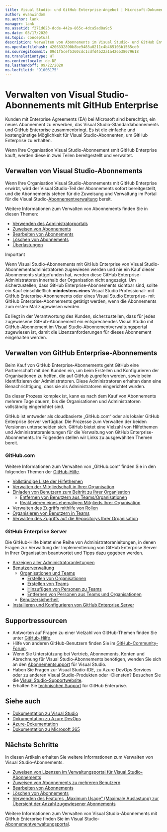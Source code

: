 ```yaml
---
title: Visual Studio- und GitHub Enterprise-Angebot | Microsoft-Dokumentation
author: evanwindom
ms.author: lank
manager: lank
ms.assetid: f271d623-dcde-442a-865c-4dca5ad8a9c5
ms.date: 03/17/2020
ms.topic: conceptual
description: Verwalten von Abonnements im Visual Studio- und GitHub Enterprise-Angebot
ms.openlocfilehash: 4206332890b8be9483a0211c4b465103b1565cd0
ms.sourcegitcommit: 09d1f5cef5360cdc1cdfd4b22a1a426b38079618
ms.translationtype: HT
ms.contentlocale: de-DE
ms.lasthandoff: 09/22/2020
ms.locfileid: "91006175"
---
```

# <a name="manage-visual-studio-subscriptions-with-github-enterprise"></a>Verwalten von Visual Studio-Abonnements mit GitHub Enterprise
Kunden mit Enterprise Agreements (EA) bei Microsoft sind berechtigt, ein neues Abonnement zu erwerben, das Visual Studio-Standardabonnements und GitHub Enterprise zusammenbringt. Es ist die einfache und kostengünstige Möglichkeit für Visual Studio-Abonnenten, um GitHub Enterprise zu erhalten. 

Wenn Ihre Organisation Visual Studio-Abonnement smit GitHub Enterprise kauft, werden diese in zwei Teilen bereitgestellt und verwaltet.

## <a name="manage-visual-studio-subscriptions"></a>Verwalten von Visual Studio-Abonnements
Wenn Ihre Organisation Visual Studio-Abonnements mit GitHub Enterprise erwirbt, wird der Visual Studio-Teil der Abonnements sofort bereitgestellt, und die Abonnements stehen für die Zuweisung und Verwaltung im Portal für die Visual Studio-[Abonnementverwaltung](https://manage.visualstudio.com) bereit. 

Weitere Informationen zum Verwalten von Abonnements finden Sie in diesen Themen:
- [Verwenden des Administratorportals](using-admin-portal.md)
- [Zuweisen von Abonnements](assign-license.md)
- [Bearbeiten von Abonnements](edit-license.md)
- [Löschen von Abonnements](delete-license.md)
- [Überlastungen](handle-overclaimed-license.md)

> [!Important]
> Wenn Visual Studio-Abonnements mit GitHub Enterprise von Visual Studio-Abonnementadministratoren zugewiesen werden und nie ein Kauf dieser Abonnements stattgefunden hat, werden diese GitHub Enterprise-Administratoren innerhalb der Organisation nicht angezeigt. Um sicherzustellen, dass GitHub Enterprise-Abonnements sichtbar sind, sollte ein Kauf einschließlich **mindestens eines** Visual Studio Professional- mit GitHub Enterprise-Abonnements oder eines Visual Studio Enterprise- mit GitHub Enterprise-Abonnements getätigt werden, wenn die Abonnements zum ersten Mal zugewiesen werden.  
>
> Es liegt in der Verantwortung des Kunden, sicherzustellen, dass für jedes zugewiesene GitHub-Abonnement ein entsprechendes Visual Studio mit GitHub-Abonnement im Visual Studio-Abonnementverwaltungsportal zugewiesen ist, damit die Lizenzanforderungen für dieses Abonnement eingehalten werden.

## <a name="manage-github-enterprise-subscriptions"></a>Verwalten von GitHub Enterprise-Abonnements
Beim Kauf von GitHub Enterprise-Abonnements geht GitHub eine Partnerschaft mit den Kunden ein, um beim Erstellen und Konfigurieren der Organisationen zu helfen, die auf GitHub zugreifen werden, sowie beim Identifizieren der Administratoren.  Diese Administratoren erhalten dann eine Benachrichtigung, dass sie als Administratoren eingerichtet wurden.  

Da dieser Prozess komplex ist, kann es nach dem Kauf von Abonnements mehrere Tage dauern, bis die Organisationen und Administratoren vollständig eingerichtet sind.

GitHub ist entweder als cloudbasierte „GitHub.com“ oder als lokaler GitHub Enterprise Server verfügbar.  Die Prozesse zum Verwalten der beiden Versionen unterscheiden sich.  GitHub bietet eine Vielzahl von Hilfethemen und Administratoranleitungen für die Verwaltung von GitHub Enterprise-Abonnements.  Im Folgenden stellen wir Links zu ausgewählten Themen bereit.  

### <a name="githubcom"></a>GitHub.com 
Weitere Informationen zum Verwalten von „GitHub.com“ finden Sie in den folgenden Themen der [GitHub-Hilfe](https://help.github.com/en).
+ [Vollständige Liste der Hilfethemen](https://help.github.com/en)
+ [Verwalten der Mitgliedschaft in Ihrer Organisation](https://help.github.com/en/articles/managing-membership-in-your-organization)
+ [Einladen von Benutzern zum Beitritt zu Ihrer Organisation](https://help.github.com/en/articles/inviting-users-to-join-your-organization)
  - [Entfernen von Benutzern aus Teams/Organisationen](https://help.github.com/en/articles/removing-a-member-from-your-organization)
  - [Reaktivieren eines ehemaligen Mitglieds Ihrer Organisation](https://help.github.com/en/articles/reinstating-a-former-member-of-your-organization)
+ [Verwalten des Zugriffs mithilfe von Rollen](https://help.github.com/en/articles/managing-peoples-access-to-your-organization-with-roles)
+ [Organisieren von Benutzern in Teams](https://help.github.com/en/articles/organizing-members-into-teams)
+ [Verwalten des Zugriffs auf die Repositorys Ihrer Organisation](https://help.github.com/en/articles/managing-access-to-your-organizations-repositories)

### <a name="github-enterprise-server"></a>GitHub Enterprise Server
Die GitHub-Hilfe bietet eine Reihe von Administratoranleitungen, in denen Fragen zur Verwaltung der Implementierung von GitHub Enterprise Server in Ihrer Organisation beantwortet und Tipps dazu gegeben werden.

+ [Anzeigen aller Administratoranleitungen](https://help.github.com/en/enterprise/2.16/admin)
+ [Benutzerverwaltung](https://help.github.com/en/enterprise/2.16/admin/user-management)
  - [Organisationen und Teams](https://help.github.com/en/enterprise/2.16/admin/user-management/organizations-and-teams)
    - [Erstellen von Organisationen](https://help.github.com/en/enterprise/2.16/admin/user-management/creating-organizations)
    - [Erstellen von Teams](https://help.github.com/en/enterprise/2.16/admin/user-management/creating-teams)
    - [Hinzufügen von Personen zu Teams](https://help.github.com/en/enterprise/2.16/admin/user-management/adding-people-to-teams)
    - [Entfernen von Personen aus Teams und Organisationen](https://help.github.com/en/enterprise/2.16/admin/user-management/removing-users-from-teams-and-organizations)
  - [Benutzersicherheit](https://help.github.com/en/enterprise/2.16/admin/user-management/user-security)
+ [Installieren und Konfigurieren von GitHub Enterprise Server](https://help.github.com/en/enterprise/2.16/admin/installation)

## <a name="support-resources"></a>Supportressourcen

- Antworten auf Fragen zu einer Vielzahl von GitHub-Themen finden Sie unter [GitHub-Hilfe](https://help.github.com/en).
- Hilfe von anderen GitHub-Benutzern finden Sie im [GitHub-Community-Forum](https://github.community/).
- Wenn Sie Unterstützung bei Vertrieb, Abonnements, Konten und Abrechnung für Visual Studio-Abonnements benötigen, wenden Sie sich an den [Abonnementsupport](https://visualstudio.microsoft.com/subscriptions/support/) für Visual Studio.
- Haben Sie Fragen zur Visual Studio-IDE, zu Azure DevOps Services oder zu anderen Visual Studio-Produkten oder -Diensten?  Besuchen Sie die [Visual Studio-Supportwebsite](https://visualstudio.microsoft.com/support/).
- Erhalten Sie [technischen Support](https://support.microsoft.com/en-us/supportforbusiness/productselection?sapId=b77fe80f-5417-80bd-4b2a-275cf0018c24) für GitHub Enterprise.   

## <a name="see-also"></a>Siehe auch

- [Dokumentation zu Visual Studio](/visualstudio/)
- [Dokumentation zu Azure DevOps](/azure/devops/)
- [Azure-Dokumentation](/azure/)
- [Dokumentation zu Microsoft 365](/microsoft-365/)

## <a name="next-steps"></a>Nächste Schritte

In diesen Artikeln erhalten Sie weitere Informationen zum Verwalten von Visual Studio-Abonnements.
- [Zuweisen von Lizenzen im Verwaltungsportal für Visual Studio-Abonnements](assign-license.md)
- [Zuweisen von Abonnements zu mehreren Benutzern](assign-license-bulk.md)
- [Bearbeiten von Abonnements](edit-license.md)
- [Löschen von Abonnements](delete-license.md)
- [Verwenden des Features „Maximum Usage“ (Maximale Auslastung) zur Übersicht der Anzahl zugewiesener Abonnements](maximum-usage.md)

Weitere Informationen zum Verwalten von Visual Studio-Abonnements mit GitHub Enterprise finden Sie im Visual Studio-[Abonnementverwaltungsportal](https://visualstudio.microsoft.com/subscriptions-administration/).